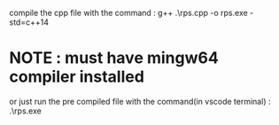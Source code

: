 compile the cpp file with the command :  g++ .\rps.cpp -o rps.exe -std=c++14
# NOTE : must have mingw64 compiler installed
or just run the pre compiled file with the command(in vscode terminal) : .\rps.exe